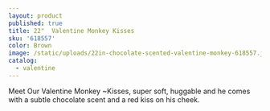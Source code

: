 ```yaml
---
layout: product
published: true
title: 22"  Valentine Monkey Kisses
sku: '618557'
color: Brown
image: /static/uploads/22in-chocolate-scented-valentine-monkey-618557.jpg
catalog:
  - valentine
---
```

Meet Our Valentine Monkey ~Kisses, super soft, huggable and he comes with a subtle chocolate scent and a red kiss on his cheek.
